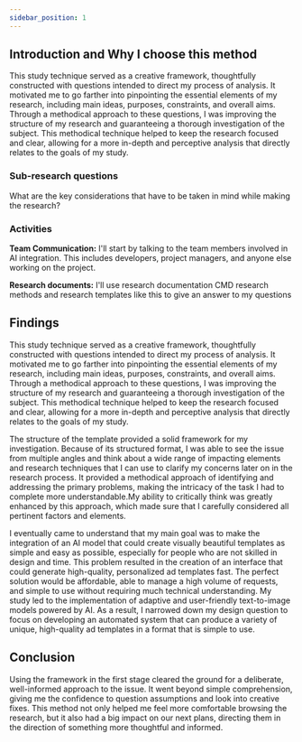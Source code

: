 ```yaml
---
sidebar_position: 1
---
```


## Introduction and Why I choose this method
This study technique served as a creative framework, thoughtfully constructed with questions intended to direct my process of analysis. It motivated me to go farther into pinpointing the essential elements of my research, including main ideas, purposes, constraints, and overall aims. Through a methodical approach to these questions, I was improving the structure of my research and guaranteeing a thorough investigation of the subject. This methodical technique helped to keep the research focused and clear, allowing for a more in-depth and perceptive analysis that directly relates to the goals of my study.



### Sub-research questions 
What are the key considerations that have to be taken in mind while making the research?

### Activities 
**Team Communication:** I'll start by talking to the team members involved in AI integration. This includes developers, project managers, and anyone else working on the project.

**Research documents:** I'll use research documentation CMD research methods and research templates like this to give an answer to my questions 


## Findings 

This study technique served as a creative framework, thoughtfully constructed with questions intended to direct my process of analysis. It motivated me to go farther into pinpointing the essential elements of my research, including main ideas, purposes, constraints, and overall aims. Through a methodical approach to these questions, I was improving the structure of my research and guaranteeing a thorough investigation of the subject. This methodical technique helped to keep the research focused and clear, allowing for a more in-depth and perceptive analysis that directly relates to the goals of my study.

The structure of the template provided a solid framework for my investigation. Because of its structured format, I was able to see the issue from multiple angles and think about a wide range of impacting elements and research techniques that I can use to clarify my concerns later on in the research process. It provided a methodical approach of identifying and addressing the primary problems, making the intricacy of the task I had to complete more understandable.My ability to critically think was greatly enhanced by this approach, which made sure that I carefully considered all pertinent factors and elements.  

I eventually came to understand that my main goal was to make the integration of an AI model that could create visually beautiful templates as simple and easy as possible, especially for people who are not skilled in design and time. This problem resulted in the creation of an interface that could generate high-quality, personalized ad templates fast. The perfect solution would be affordable, able to manage a high volume of requests, and simple to use without requiring much technical understanding. My study led to the implementation of adaptive and user-friendly text-to-image models powered by AI. As a result, I narrowed down my design question to focus on developing an automated system that can produce a variety of unique, high-quality ad templates in a format that is simple to use.


## Conclusion
Using the framework in the first stage cleared the ground for a deliberate, well-informed approach to the issue. It went beyond simple comprehension, giving me the confidence to question assumptions and look into creative fixes. This method not only helped me feel more comfortable browsing the research, but it also had a big impact on our next plans, directing them in the direction of something more thoughtful and informed.


